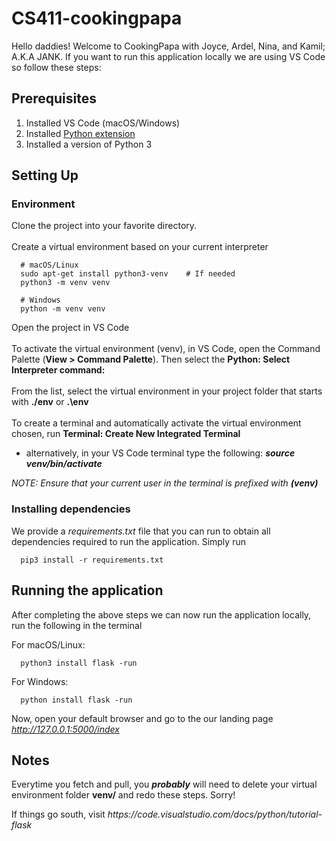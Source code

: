 # CS411-cookingpapa

<p>Hello daddies! Welcome to CookingPapa with Joyce, Ardel, Nina, and Kamil; A.K.A JANK. If you want to run this application locally we are using VS Code so follow these steps:</p>

## Prerequisites
<ol>
  <li> Installed VS Code (macOS/Windows)
  <li> Installed <a href="https://marketplace.visualstudio.com/items?itemName=ms-python.python"> Python extension </a>
  <li> Installed a version of Python 3
</ol>

## Setting Up
### Environment
<p>Clone the project into your favorite directory.<br><br>
Create a virtual environment based on your current interpreter<br>

```
  # macOS/Linux
  sudo apt-get install python3-venv    # If needed
  python3 -m venv venv

  # Windows
  python -m venv venv
```

Open the project in VS Code<br><br>
To activate the virtual environment (venv), in VS Code, open the Command Palette (<b>View > Command Palette</b>). Then select the <b>Python: Select Interpreter command:</b><br><br>
From the list, select the virtual environment in your project folder that starts with <b>./env</b> or <b>.\env</b> <br><br>
To create a terminal and automatically activate the virtual environment chosen, run <b>Terminal: Create New Integrated Terminal</b></p>
<ul><li><p>alternatively, in your VS Code terminal type the following: <b><em>source venv/bin/activate</em></b></p></li></ul>
<p><i>NOTE: Ensure that your current user in the terminal is prefixed with <b>(venv)</b> </i></p>

### Installing dependencies
<p>We provide a <em>requirements.txt</em> file that you can run to obtain all dependencies required to run the application. Simply run

```
  pip3 install -r requirements.txt
```
</p>

## Running the application
<p>After completing the above steps we can now run the application locally, run the following in the terminal

For macOS/Linux:

```
  python3 install flask -run
```
For Windows:

```
  python install flask -run
```

Now, open your default browser and go to the our landing page <em>http://127.0.0.1:5000/index</em>
</p>

## Notes
<p>Everytime you fetch and pull, you <em><b>probably</b></em> will need to delete your virtual environment folder <b>venv/</b> and redo these steps. Sorry!</p>
<p>If things go south, visit <em>https://code.visualstudio.com/docs/python/tutorial-flask</em></p>
